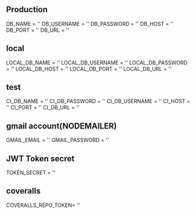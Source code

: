 ## Production
DB_NAME = ''
DB_USERNAME = ''
DB_PASSWORD = ''
DB_HOST = ''
DB_PORT = ''
DB_URL = ''

## local
LOCAL_DB_NAME = ''
LOCAL_DB_USERNAME = ''
LOCAL_DB_PASSWORD = ''
LOCAL_DB_HOST = ''
LOCAL_DB_PORT = ''
LOCAL_DB_URL = ''

## test
CI_DB_NAME = ''
CI_DB_PASSWORD = ''
CI_DB_USERNAME = ''
CI_HOST = ''
CI_PORT = ''
CI_DB_URL = ''

## gmail account(NODEMAILER)
GMAIL_EMAIL = ''
GMAIL_PASSWORD = ''

## JWT Token secret
TOKEN_SECRET = ''

## coveralls
COVERALLS_REPO_TOKEN= ''
